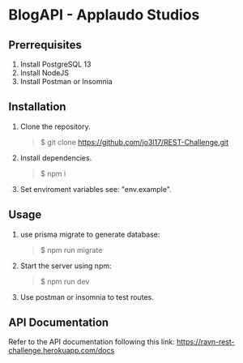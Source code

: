 # BlogAPI - Applaudo Studios

## Prerrequisites

1. Install PostgreSQL 13
2. Install NodeJS
3. Install Postman or Insomnia

## Installation

1. Clone the repository.
   > \$ git clone https://github.com/jo3l17/REST-Challenge.git
2. Install dependencies.
   > \$ npm i
2. Set enviroment variables see: "env.example".

## Usage

1. use prisma migrate to generate database:
   > \$ npm run migrate
2. Start the server using npm:
   > \$ npm run dev
3. Use postman or insomnia to test routes.

## API Documentation

Refer to the API documentation following this link: https://ravn-rest-challenge.herokuapp.com/docs